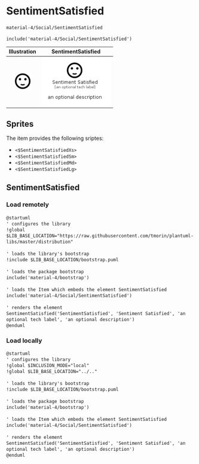 # SentimentSatisfied


```text
material-4/Social/SentimentSatisfied
```

```text
include('material-4/Social/SentimentSatisfied')
```



| Illustration | SentimentSatisfied |
| :---: | :---: |
| ![illustration for Illustration](../../material-4/Social/SentimentSatisfied.png) | ![illustration for SentimentSatisfied](../../material-4/Social/SentimentSatisfied.Local.png) |



## Sprites
The item provides the following sriptes:

- `<$SentimentSatisfiedXs>`
- `<$SentimentSatisfiedSm>`
- `<$SentimentSatisfiedMd>`
- `<$SentimentSatisfiedLg>`





## SentimentSatisfied

### Load remotely
```plantuml
@startuml
' configures the library
!global $LIB_BASE_LOCATION="https://raw.githubusercontent.com/tmorin/plantuml-libs/master/distribution"

' loads the library's bootstrap
!include $LIB_BASE_LOCATION/bootstrap.puml

' loads the package bootstrap
include('material-4/bootstrap')

' loads the Item which embeds the element SentimentSatisfied
include('material-4/Social/SentimentSatisfied')

' renders the element
SentimentSatisfied('SentimentSatisfied', 'Sentiment Satisfied', 'an optional tech label', 'an optional description')
@enduml
```

### Load locally
```plantuml
@startuml
' configures the library
!global $INCLUSION_MODE="local"
!global $LIB_BASE_LOCATION="../.."

' loads the library's bootstrap
!include $LIB_BASE_LOCATION/bootstrap.puml

' loads the package bootstrap
include('material-4/bootstrap')

' loads the Item which embeds the element SentimentSatisfied
include('material-4/Social/SentimentSatisfied')

' renders the element
SentimentSatisfied('SentimentSatisfied', 'Sentiment Satisfied', 'an optional tech label', 'an optional description')
@enduml
```

